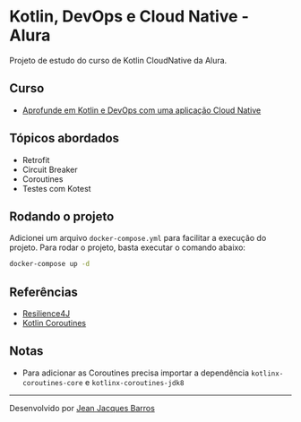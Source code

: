 # Kotlin, DevOps e Cloud Native - Alura

Projeto de estudo do curso de Kotlin CloudNative da Alura.

## Curso

- [Aprofunde em Kotlin e DevOps com uma aplicação Cloud Native](https://cursos.alura.com.br/formacao-cloud-native-kotlin)

## Tópicos abordados

- Retrofit
- Circuit Breaker
- Coroutines
- Testes com Kotest

## Rodando o projeto

Adicionei um arquivo `docker-compose.yml` para facilitar a execução do projeto. Para rodar o projeto, basta executar o
comando abaixo:

```bash
docker-compose up -d
```

## Referências

- [Resilience4J](https://resilience4j.readme.io/docs)
- [Kotlin Coroutines](https://kotlinlang.org/docs/coroutines-basics.html)

## Notas

- Para adicionar as Coroutines precisa importar a dependência `kotlinx-coroutines-core` e `kotlinx-coroutines-jdk8`

---
Desenvolvido por [Jean Jacques Barros](https://github.com/jjeanjacques10)